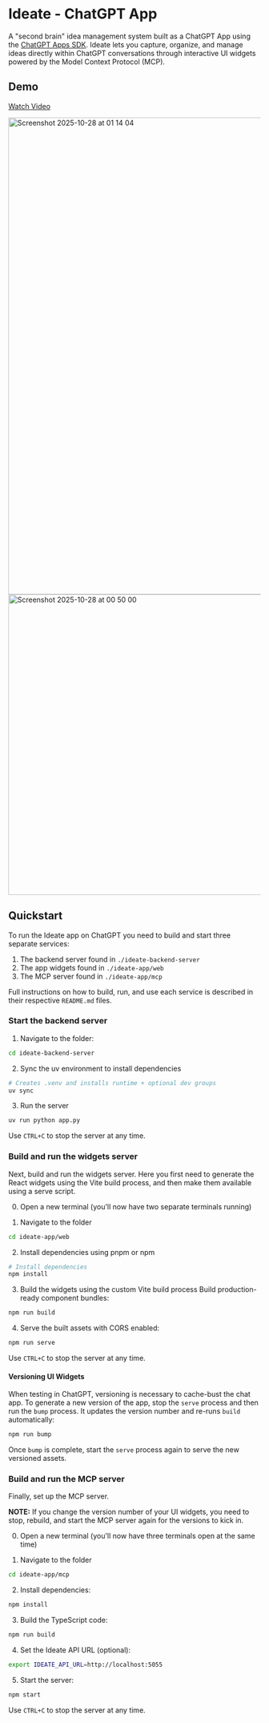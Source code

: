 # Ideate - ChatGPT App

A "second brain" idea management system built as a ChatGPT App using the [ChatGPT Apps SDK](https://openai.com/index/introducing-apps-in-chatgpt/). Ideate lets you capture, organize, and manage ideas directly within ChatGPT conversations through interactive UI widgets powered by the Model Context Protocol (MCP).

## Demo
[Watch Video](https://www.youtube.com/watch?v=E5iF05DwZs8)

<img width="1726" height="952" alt="Screenshot 2025-10-28 at 01 14 04" src="https://github.com/user-attachments/assets/166a341c-3bb7-4e49-bf5d-c5e1866a28de" />

<img width="678" height="600" alt="Screenshot 2025-10-28 at 00 50 00" src="https://github.com/user-attachments/assets/06edf7a8-d145-4b0b-9e35-1160ba4832a4" />

## Quickstart

To run the Ideate app on ChatGPT you need to build and start three separate services:

1. The backend server found in `./ideate-backend-server`
2. The app widgets found in `./ideate-app/web`
3. The MCP server found in `./ideate-app/mcp`

Full instructions on how to build, run, and use each service is described in their respective `README.md` files.

### Start the backend server

1. Navigate to the folder:

```bash
cd ideate-backend-server
```

2. Sync the uv environment to install dependencies

```bash
# Creates .venv and installs runtime + optional dev groups
uv sync
```

3. Run the server

```bash
uv run python app.py
```

Use `CTRL+C` to stop the server at any time.

### Build and run the widgets server

Next, build and run the widgets server. Here you first need to generate the React widgets using the Vite build process, and then make them available using a serve script.

0. Open a new terminal (you'll now have two separate terminals running)

1. Navigate to the folder

```bash
cd ideate-app/web
```

2. Install dependencies using pnpm or npm

```bash
# Install dependencies
npm install
```

3. Build the widgets using the custom Vite build process
Build production-ready component bundles:

```bash
npm run build
```

4. Serve the built assets with CORS enabled:

```bash
npm run serve
```

Use `CTRL+C` to stop the server at any time.

#### Versioning UI Widgets
When testing in ChatGPT, versioning is necessary to cache-bust the chat app. To generate a new version of the app, stop the `serve` process and then run the `bump` process. It updates the version number and re-runs `build` automatically:

```bash
npm run bump
```

Once `bump` is complete, start the `serve` process again to serve the new versioned assets.

### Build and run the MCP server

Finally, set up the MCP server. 

**NOTE:** If you change the version number of your UI widgets, you need to stop, rebuild, and start the MCP server again for the versions to kick in.

0. Open a new terminal (you'll now have three terminals open at the same time)

1. Navigate to the folder

```bash
cd ideate-app/mcp
```

2. Install dependencies:

```bash
npm install
```

3. Build the TypeScript code:

```bash
npm run build
```

4. Set the Ideate API URL (optional):

```bash
export IDEATE_API_URL=http://localhost:5055
```

5. Start the server:

```bash
npm start
```

Use `CTRL+C` to stop the server at any time.
